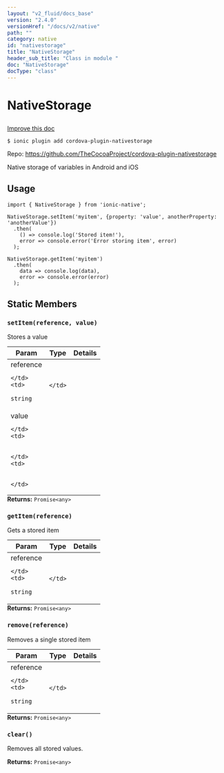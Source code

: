 ```yaml
---
layout: "v2_fluid/docs_base"
version: "2.4.0"
versionHref: "/docs/v2/native"
path: ""
category: native
id: "nativestorage"
title: "NativeStorage"
header_sub_title: "Class in module "
doc: "NativeStorage"
docType: "class"
---
```








<h1 class="api-title">
  
  NativeStorage
  

  

  </h1>

<a class="improve-v2-docs" href="http://github.com/driftyco/ionic-native/edit/master/src/plugins/nativestorage.ts#L0">
  Improve this doc
</a>



<!-- decorators -->





<pre><code>$ ionic plugin add cordova-plugin-nativestorage</code></pre>
<p>Repo:
  <a href="https://github.com/TheCocoaProject/cordova-plugin-nativestorage">
    https://github.com/TheCocoaProject/cordova-plugin-nativestorage
  </a>
</p>

<!-- description -->

<p>Native storage of variables in Android and iOS</p>



<!-- if doc.decorators -->

<!-- @usage tag -->

<h2>Usage</h2>

<pre><code class="lang-typescript">import { NativeStorage } from &#39;ionic-native&#39;;

NativeStorage.setItem(&#39;myitem&#39;, {property: &#39;value&#39;, anotherProperty: &#39;anotherValue&#39;})
  .then(
    () =&gt; console.log(&#39;Stored item!&#39;),
    error =&gt; console.error(&#39;Error storing item&#39;, error)
  );

NativeStorage.getItem(&#39;myitem&#39;)
  .then(
    data =&gt; console.log(data),
    error =&gt; console.error(error)
  );
</code></pre>




<!-- @property tags -->


<h2>Static Members</h2>

<div id="setItem"></div>
<h3><code>setItem(reference,&nbsp;value)</code>
  
</h3>


Stores a value


<table class="table param-table" style="margin:0;">
  <thead>
  <tr>
    <th>Param</th>
    <th>Type</th>
    <th>Details</th>
  </tr>
  </thead>
  <tbody>
  
  <tr>
    <td>
      reference
      
      
    </td>
    <td>
      
<code>string</code>
    </td>
    <td>
      
      
    </td>
  </tr>
  
  <tr>
    <td>
      value
      
      
    </td>
    <td>
      

    </td>
    <td>
      
      
    </td>
  </tr>
  
  </tbody>
</table>





<div class="return-value" markdown="1">
  <i class="icon ion-arrow-return-left"></i>
  <b>Returns:</b> 
<code>Promise&lt;any&gt;</code> 
</div>



<div id="getItem"></div>
<h3><code>getItem(reference)</code>
  
</h3>


Gets a stored item


<table class="table param-table" style="margin:0;">
  <thead>
  <tr>
    <th>Param</th>
    <th>Type</th>
    <th>Details</th>
  </tr>
  </thead>
  <tbody>
  
  <tr>
    <td>
      reference
      
      
    </td>
    <td>
      
<code>string</code>
    </td>
    <td>
      
      
    </td>
  </tr>
  
  </tbody>
</table>





<div class="return-value" markdown="1">
  <i class="icon ion-arrow-return-left"></i>
  <b>Returns:</b> 
<code>Promise&lt;any&gt;</code> 
</div>



<div id="remove"></div>
<h3><code>remove(reference)</code>
  
</h3>


Removes a single stored item


<table class="table param-table" style="margin:0;">
  <thead>
  <tr>
    <th>Param</th>
    <th>Type</th>
    <th>Details</th>
  </tr>
  </thead>
  <tbody>
  
  <tr>
    <td>
      reference
      
      
    </td>
    <td>
      
<code>string</code>
    </td>
    <td>
      
      
    </td>
  </tr>
  
  </tbody>
</table>





<div class="return-value" markdown="1">
  <i class="icon ion-arrow-return-left"></i>
  <b>Returns:</b> 
<code>Promise&lt;any&gt;</code> 
</div>



<div id="clear"></div>
<h3><code>clear()</code>
  
</h3>


Removes all stored values.






<div class="return-value" markdown="1">
  <i class="icon ion-arrow-return-left"></i>
  <b>Returns:</b> 
<code>Promise&lt;any&gt;</code> 
</div>




<!-- methods on the class -->



<!-- other classes -->

<!-- end other classes -->

<!-- interfaces -->

<!-- end interfaces -->

<!-- related link --><!-- end content block -->


<!-- end body block -->


